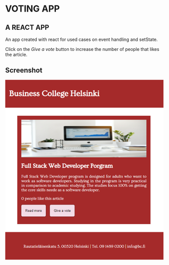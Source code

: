 # VOTING APP

## A REACT APP
An app created with react for used cases on event handling and setState. 

Click on the *Give a vote* button to increase the number of people that likes the article.

## Screenshot
![VoteApp](./src/component/img/VoteApp.png?raw=True)
